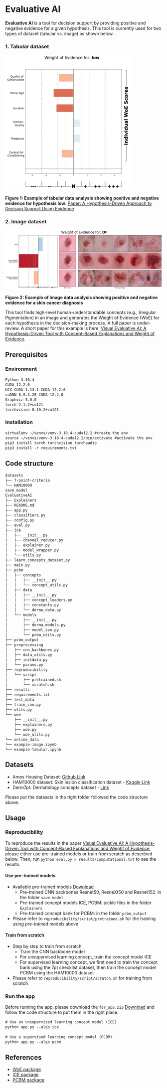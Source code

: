 # Evaluative AI

**Evaluative AI** is a tool for decision support by providing positive and negative evidence for a given hypothesis. This tool is currently used for two types of dataset (tabular vs. image) as shown below.

### 1. Tabular dataset

<img src="img/tabular-output.png" width="400" alt="">

**Figure 1: Example of tabular data analysis showing positive and negative evidence for hypothesis low**. [Paper: A Hypothesis-Driven Approach to Decision Support Using Evidence](https://arxiv.org/abs/2402.01292)

### 2. Image dataset

<img src="img/image-output.png" alt="">

**Figure 2: Example of image data analysis showing positive and negative evidence for a skin cancer diagnosis**

This tool finds high-level human-understandable concepts (e.g., Irregular Pigmentation) in an image and generates the Weight of Evidence (WoE) for each hypothesis in the decision-making process. A full paper is under-review. A short paper for this example is here: [Visual Evaluative AI: A Hypothesis-Driven Tool with Concept-Based Explanations and Weight of Evidence](https://arxiv.org/abs/2407.04710).

## Prerequisites
### Environment
```
Python 3.10.4
CUDA 12.2.0
UCX-CUDA 1.13.1-CUDA-12.2.0
cuDNN 8.9.3.28-CUDA-12.2.0
Graphviz 5.0.0
torch 2.1.2+cu121
torchvision 0.16.2+cu121
```

### Installation
```
virtualenv ~/venvs/venv-3.10.4-cuda12.2 #create the env
source ~/venvs/venv-3.10.4-cuda12.2/bin/activate #activate the env
pip3 install torch torchvision torchaudio
pip3 install -r requirements.txt
```

## Code structure
```
datasets
├── 7-point-criteria
└── HAM10000
save_model
EvaluativeAI
├── Explainers
├── README.md
├── app.py
├── classifiers.py
├── config.py
├── eval.py
├── ice
│   ├── __init__.py
│   ├── channel_reducer.py
│   ├── explainer.py
│   ├── model_wrapper.py
│   └── utils.py
├── learn_concepts_dataset.py
├── main.py
├── pcbm
│   ├── concepts
│   │   ├── __init__.py
│   │   └── concept_utils.py
│   ├── data
│   │   ├── __init__.py
│   │   ├── concept_loaders.py
│   │   ├── constants.py
│   │   └── derma_data.py
│   └── models
│       ├── __init__.py
│       ├── derma_models.py
│       ├── model_zoo.py
│       └── pcbm_utils.py
├── pcbm_output
├── preprocessing
│   ├── cnn_backbones.py
│   ├── data_utils.py
│   ├── initdata.py
│   └── params.py
├── reproducibility
│   └── script
│       ├── pretrained.sh
│       └── scratch.sh
├── results
├── requirements.txt
├── test_data
├── train_cnn.py
├── utils.py
└── woe
    ├── __init__.py
    ├── explainers.py
    ├── woe.py
    └── woe_utils.py
└── online_data
└── example-image.ipynb
└── example-tabular.ipynb
```

## Datasets
- Ames Housing Dataset: [Github Link](https://github.com/at-tan/Cracking_Ames_Housing_OLS)
- HAM10000 dataset: Skin lesion classification dataset - [Kaggle Link](https://www.kaggle.com/datasets/kmader/skin-cancer-mnist-ham10000)
- Derm7pt: Dermatology concepts dataset - [Link](https://derm.cs.sfu.ca/Welcome.html)

Please put the datasets in the right folder followed the code structure above.

## Usage

### Reproducibility
To reproduce the results in the paper [Visual Evaluative AI: A Hypothesis-Driven Tool with Concept-Based Explanations and Weight of Evidence](https://arxiv.org/abs/2407.04710), please either use pre-trained models or train from scratch as described below. Then, run `python eval.py > results/computational.txt` to see the results.

#### Use pre-trained models
- Available pre-trained models [Download](https://doi.org/10.5281/zenodo.11205936)
    + Pre-trained CNN backbones Resnet50, ResneXt50 and Resnet152: in the folder `save_model` 
    + Pre-trained concept models ICE, PCBM: pickle files in the folder `Explainers`
    + Pre-trained concept bank for PCBM: in the folder `pcbm_output`
- Please refer to `reproducibility/script/pretrained.sh` for the training using pre-trained models above

#### Train from scratch
- Step by step to train from scratch
    + Train the CNN backbone model
    + For unsupervised learning concept, train the concept model ICE
    + For supervised learning concept, we first need to train the concept bank using the 7pt checklist dataset, then train the concept model PCBM using the HAM10000 dataset
- Please refer to `reproducibility/script/scratch.sh` for training from scratch

### Run the app
Before running the app, please download the `for_app.zip` [Download](https://doi.org/10.5281/zenodo.11205936) and follow the code structure to put them in the right place.

```
# Use an unsupervised learning concept model (ICE)
python app.py --algo ice

# Use a supervised learning concept model (PCBM)
python app.py --algo pcbm
```

## References
- [WoE package](https://github.com/dmelis/interpretwoe)
- [ICE package](https://github.com/zhangrh93/InvertibleCE)
- [PCBM package](https://github.com/mertyg/post-hoc-cbm)

